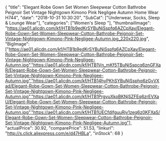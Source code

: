 {
	"title": "Elegant Robe Gown Set Women Sleepwear Cotton Bathrobe Peignoir Set Vintage Nightgown Kimono Pink Negligee Autumn Home Wear H744",
	"date": "2018-10-31 10:30:20",
	"SubCat": ["Underwear, Socks, Sleep & Lounge Wear"],
	"categories": ["Women's Sleep "],
	"thumbnailImage": "https://ae01.alicdn.com/kf/HTB1b9edKrSYBuNjSspfq6AZCpXav/Elegant-Robe-Gown-Set-Women-Sleepwear-Cotton-Bathrobe-Peignoir-Set-Vintage-Nightgown-Kimono-Pink-Negligee-Autumn.jpg_220x220.jpg",
	"BigImage": ["https://ae01.alicdn.com/kf/HTB1b9edKrSYBuNjSspfq6AZCpXav/Elegant-Robe-Gown-Set-Women-Sleepwear-Cotton-Bathrobe-Peignoir-Set-Vintage-Nightgown-Kimono-Pink-Negligee-Autumn.jpg","https://ae01.alicdn.com/kf/HTB1Vn_mKf5TBuNjSspcq6znGFXaR/Elegant-Robe-Gown-Set-Women-Sleepwear-Cotton-Bathrobe-Peignoir-Set-Vintage-Nightgown-Kimono-Pink-Negligee-Autumn.jpg","https://ae01.alicdn.com/kf/HTB14hyPKhSYBuNjSsphq6zGvVXad/Elegant-Robe-Gown-Set-Women-Sleepwear-Cotton-Bathrobe-Peignoir-Set-Vintage-Nightgown-Kimono-Pink-Negligee-Autumn.jpg","https://ae01.alicdn.com/kf/HTB1PrgvuXkoBKNjSZFEq6zrEVXaU/Elegant-Robe-Gown-Set-Women-Sleepwear-Cotton-Bathrobe-Peignoir-Set-Vintage-Nightgown-Kimono-Pink-Negligee-Autumn.jpg","https://ae01.alicdn.com/kf/HTB1UECfdjfguuRjy1zeq6z0KFXaS/Elegant-Robe-Gown-Set-Women-Sleepwear-Cotton-Bathrobe-Peignoir-Set-Vintage-Nightgown-Kimono-Pink-Negligee-Autumn.jpg"],
	"actualPrice": 30.92,
	"comparePrice": 51.53,
	"linkurl": "http://s.click.aliexpress.com/e/d47HBLa",
	"inStock": 68
}

